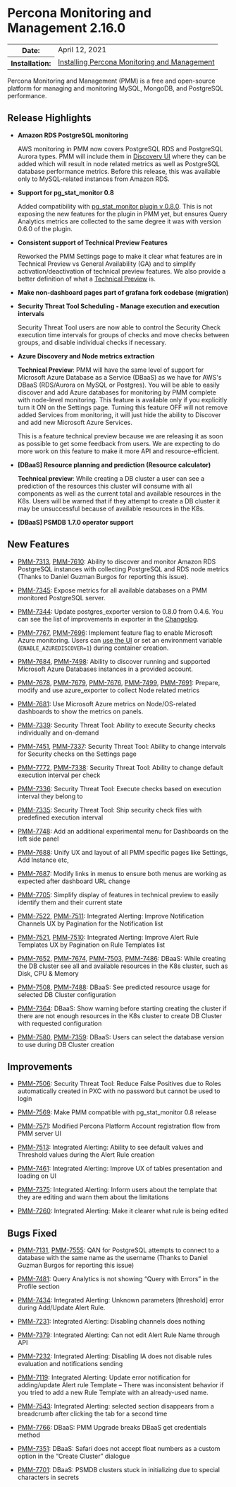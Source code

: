 # Percona Monitoring and Management 2.16.0

<table class="docutils field-list" frame="void" rules="none">
  <colgroup>
    <col class="field-name">
    <col class="field-body">
  </colgroup>
  <tbody valign="top">
    <tr class="field-odd field">
      <th class="field-name">Date:</th>
      <td class="field-body">April 12, 2021</td>
    </tr>
    <tr class="field-even field">
      <th class="field-name">Installation:</th>
      <td class="field-body">
        <a class="reference external" href="https://www.percona.com/software/pmm/quickstart">Installing Percona Monitoring and Management</a></td>
    </tr>
  </tbody>
</table>

Percona Monitoring and Management (PMM) is a free and open-source platform for managing and monitoring MySQL, MongoDB, and PostgreSQL performance.

## Release Highlights

* **Amazon RDS PostgreSQL monitoring**

    AWS monitoring in PMM now covers PostgreSQL RDS and PostgreSQL Aurora types. PMM will include them in [Discovery UI](../setting-up/client/aws.md#adding-an-amazon-rds-postgresql-instance) where they can be added which will result in node related metrics as well as PostgreSQL database performance metrics. Before this release, this was available only to MySQL-related instances from Amazon RDS.

* **Support for pg_stat_monitor 0.8**

    Added compatibility with [pg_stat_monitor plugin v 0.8.0](https://github.com/percona/pg_stat_monitor/releases/tag/REL0_8_0_STABLE ). This is not exposing the new features for the plugin in PMM yet, but ensures Query Analytics metrics are collected to the same degree it was with version 0.6.0 of the plugin.

* **Consistent support of Technical Preview Features**

    Reworked the PMM Settings page to make it clear what features are in Technical Preview vs General Availability (GA) and to simplify activation/deactivation of technical preview features. We also provide a better definition of what a [Technical Preview](../details/glossary.md#technical-preview) is.

* **Make non-dashboard pages part of grafana fork codebase (migration)**

* **Security Threat Tool Scheduling - Manage execution and execution intervals**

    Security Threat Tool users are now able to control the Security Check execution time intervals for groups of checks and move checks between groups, and disable individual checks if necessary.

* **Azure Discovery and Node metrics extraction**

    **Technical Preview**: PMM will have the same level of support for Microsoft Azure Database as a Service (DBaaS) as we have for AWS's DBaaS (RDS/Aurora on MySQL or Postgres). You will be able to easily discover and add Azure databases for monitoring by PMM complete with node-level monitoring. This feature is available only if you explicitly turn it ON on the Settings page. Turning this feature OFF will not remove added Services from monitoring, it will just hide the ability to Discover and add new Microsoft Azure Services.
    
    This is a feature technical preview because we are releasing it as soon as possible to get some feedback from users. We are expecting to do more work on this feature to make it more API and resource-efficient. 

* **[DBaaS] Resource planning and prediction (Resource calculator)**

    **Technical preview**: While creating a DB cluster a user can see a prediction of the resources this cluster will consume with all components as well as the current total and available resources in the K8s. Users will be warned that if they attempt to create a DB cluster it may be unsuccessful because of available resources in the K8s.

* **[DBaaS] PSMDB 1.7.0 operator support**


## New Features

* [PMM-7313](https://jira.percona.com/browse/PMM-7313), [PMM-7610](https://jira.percona.com/browse/PMM-7610): Ability to discover and monitor Amazon RDS PostgreSQL instances with collecting PostgreSQL and RDS node metrics (Thanks to Daniel Guzman Burgos for reporting this issue).

* [PMM-7345](https://jira.percona.com/browse/PMM-7345): Expose metrics for all available databases on a PMM monitored PostgreSQL server.

* [PMM-7344](https://jira.percona.com/browse/PMM-7344): Update postgres_exporter version to 0.8.0 from 0.4.6. You can see the list of improvements in exporter in the [Changelog](https://github.com/percona/postgres_exporter/blob/master/CHANGELOG.md).

* [PMM-7767](https://jira.percona.com/browse/PMM-7767), [PMM-7696](https://jira.percona.com/browse/PMM-7696): Implement feature flag to enable Microsoft Azure monitoring. Users can [use the UI](../setting-up/client/azure.md) or set an environment variable (`ENABLE_AZUREDISCOVER=1`) during container creation.

* [PMM-7684](https://jira.percona.com/browse/PMM-7684), [PMM-7498](https://jira.percona.com/browse/PMM-7498): Ability to discover running and supported Microsoft Azure Databases instances in a provided account.

* [PMM-7678](https://jira.percona.com/browse/PMM-7678), [PMM-7679](https://jira.percona.com/browse/PMM-7679), [PMM-7676](https://jira.percona.com/browse/PMM-7676), [PMM-7499](https://jira.percona.com/browse/PMM-7499), [PMM-7691](https://jira.percona.com/browse/PMM-7691): Prepare, modify and use azure_exporter to collect Node related metrics

* [PMM-7681](https://jira.percona.com/browse/PMM-7681): Use Microsoft Azure metrics on Node/OS-related dashboards to show the metrics on panels.

* [PMM-7339](https://jira.percona.com/browse/PMM-7339): Security Threat Tool: Ability to execute Security checks individually and on-demand

* [PMM-7451](https://jira.percona.com/browse/PMM-7451), [PMM-7337](https://jira.percona.com/browse/PMM-7337): Security Threat Tool: Ability to change intervals for Security checks on the Settings page

* [PMM-7772](https://jira.percona.com/browse/PMM-7772), [PMM-7338](https://jira.percona.com/browse/PMM-7338): Security Threat Tool: Ability to change default execution interval per check

* [PMM-7336](https://jira.percona.com/browse/PMM-7336): Security Threat Tool: Execute checks based on execution interval they belong to

* [PMM-7335](https://jira.percona.com/browse/PMM-7335): Security Threat Tool: Ship security check files with predefined execution interval

* [PMM-7748](https://jira.percona.com/browse/PMM-7748): Add an additional experimental menu for Dashboards on the left side panel

* [PMM-7688](https://jira.percona.com/browse/PMM-7688): Unify UX and layout of all PMM specific pages like Settings, Add Instance etc,

* [PMM-7687](https://jira.percona.com/browse/PMM-7687): Modify links in menus to ensure both menus are working as expected after dashboard URL change

* [PMM-7705](https://jira.percona.com/browse/PMM-7705): Simplify display of features in technical preview to easily identify them and their current state

* [PMM-7522](https://jira.percona.com/browse/PMM-7522), [PMM-7511](https://jira.percona.com/browse/PMM-7511): Integrated Alerting: Improve Notification Channels UX by  Pagination for the Notification list

* [PMM-7521](https://jira.percona.com/browse/PMM-7521), [PMM-7510](https://jira.percona.com/browse/PMM-7510): Integrated Alerting: Improve Alert Rule Templates UX by  Pagination on Rule Templates list

* [PMM-7652](https://jira.percona.com/browse/PMM-7652), [PMM-7674](https://jira.percona.com/browse/PMM-7674), [PMM-7503](https://jira.percona.com/browse/PMM-7503), [PMM-7486](https://jira.percona.com/browse/PMM-7486): DBaaS: While creating the DB cluster  see all and available resources in the K8s cluster, such as Disk, CPU & Memory

* [PMM-7508](https://jira.percona.com/browse/PMM-7508), [PMM-7488](https://jira.percona.com/browse/PMM-7488): DBaaS: See predicted resource usage for selected DB Cluster configuration

* [PMM-7364](https://jira.percona.com/browse/PMM-7364): DBaaS: Show warning before starting creating the cluster if there are not enough resources in the K8s cluster to create DB Cluster with requested configuration

* [PMM-7580](https://jira.percona.com/browse/PMM-7580), [PMM-7359](https://jira.percona.com/browse/PMM-7359): DBaaS: Users can select the database version to use during DB Cluster creation

## Improvements

* [PMM-7506](https://jira.percona.com/browse/PMM-7506): Security Threat Tool: Reduce False Positives due to Roles automatically created in PXC with no password but cannot be used to login

* [PMM-7569](https://jira.percona.com/browse/PMM-7569): Make PMM compatible with pg_stat_monitor 0.8 release

* [PMM-7571](https://jira.percona.com/browse/PMM-7571): Modified Percona Platform Account registration flow from PMM server UI

* [PMM-7513](https://jira.percona.com/browse/PMM-7513): Integrated Alerting: Ability to see default values and Threshold values during the Alert Rule creation

* [PMM-7461](https://jira.percona.com/browse/PMM-7461): Integrated Alerting: Improve UX of tables presentation and loading on UI

* [PMM-7375](https://jira.percona.com/browse/PMM-7375): Integrated Alerting: Inform users about the template that they are editing and warn them about the limitations

* [PMM-7260](https://jira.percona.com/browse/PMM-7260): Integrated Alerting: Make it clearer what rule is being edited

## Bugs Fixed

* [PMM-7131](https://jira.percona.com/browse/PMM-7131), [PMM-7555](https://jira.percona.com/browse/PMM-7555): QAN for PostgreSQL attempts to connect to a database with the same name as the username (Thanks to Daniel Guzman Burgos for reporting this issue)

* [PMM-7481](https://jira.percona.com/browse/PMM-7481): Query Analytics is not showing “Query with Errors” in the Profile section

* [PMM-7434](https://jira.percona.com/browse/PMM-7434): Integrated Alerting: Unknown parameters [threshold] error during Add/Update Alert Rule.

* [PMM-7231](https://jira.percona.com/browse/PMM-7231): Integrated Alerting: Disabling channels does nothing

* [PMM-7379](https://jira.percona.com/browse/PMM-7379): Integrated Alerting: Can not edit Alert Rule Name through API

* [PMM-7232](https://jira.percona.com/browse/PMM-7232): Integrated Alerting: Disabling IA does not disable rules evaluation and notifications sending

* [PMM-7119](https://jira.percona.com/browse/PMM-7119): Integrated Alerting: Update error notification for adding/update Alert rule Template – There was inconsistent behavior if you tried to add a new Rule Template with an already-used name.

* [PMM-7543](https://jira.percona.com/browse/PMM-7543): Integrated Alerting: selected section disappears from a breadcrumb after clicking the tab for a second time

* [PMM-7766](https://jira.percona.com/browse/PMM-7766): DBaaS: PMM Upgrade breaks DBaaS get credentials method

* [PMM-7351](https://jira.percona.com/browse/PMM-7351): DBaaS: Safari does not accept float numbers as a custom option in the “Create Cluster” dialogue

* [PMM-7701](https://jira.percona.com/browse/PMM-7701): DBaaS: PSMDB clusters stuck in initializing due to special characters in secrets
